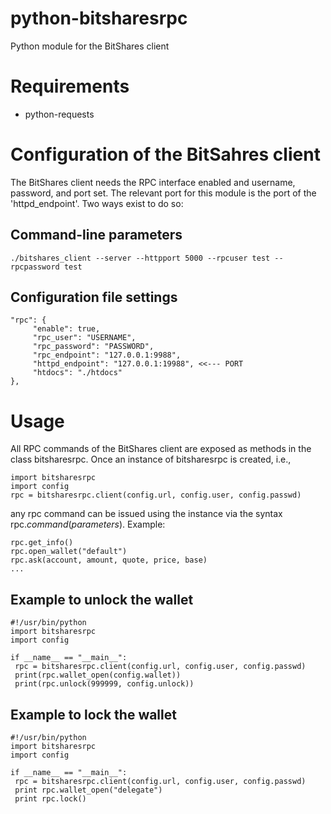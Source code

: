 # python-bitsharesrpc #
Python module for the BitShares client

# Requirements #
* python-requests

# Configuration of the BitSahres client #
The BitShares client needs the RPC interface enabled and username, password,
and port set. The relevant port for this module is the port of the
'httpd_endpoint'. Two ways exist to do so:

## Command-line parameters #
    ./bitshares_client --server --httpport 5000 --rpcuser test --rpcpassword test

## Configuration file settings ##
    "rpc": {
         "enable": true,
         "rpc_user": "USERNAME",
         "rpc_password": "PASSWORD",
         "rpc_endpoint": "127.0.0.1:9988",
         "httpd_endpoint": "127.0.0.1:19988", <<--- PORT
         "htdocs": "./htdocs"
    },
    
# Usage #
All RPC commands of the BitShares client are exposed as methods in the class
bitsharesrpc. Once an instance of bitsharesrpc is created, i.e.,

    import bitsharesrpc
    import config
    rpc = bitsharesrpc.client(config.url, config.user, config.passwd)

any rpc command can be issued using the instance via the syntax
rpc.*command*(*parameters*). Example:

    rpc.get_info()
    rpc.open_wallet("default")
    rpc.ask(account, amount, quote, price, base)
    ...

## Example to unlock the wallet ##
    #!/usr/bin/python
    import bitsharesrpc
    import config

    if __name__ == "__main__":
     rpc = bitsharesrpc.client(config.url, config.user, config.passwd)
     print(rpc.wallet_open(config.wallet))
     print(rpc.unlock(999999, config.unlock))

## Example to lock the wallet ##

    #!/usr/bin/python
    import bitsharesrpc
    import config

    if __name__ == "__main__":
     rpc = bitsharesrpc.client(config.url, config.user, config.passwd)
     print rpc.wallet_open("delegate")
     print rpc.lock()
